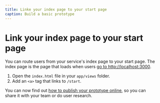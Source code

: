 ```yaml
---
title: Linke your index page to your start page
caption: Build a basic prototype
---
```

# Link your index page to your start page

You can route users from your service's index page to your start page. The index page is the page that loads when users [go to http://localhost:3000](http://localhost:3000).

1. Open the `index.html` file in your `app/views` folder.
2. Add an `<a>` tag that links to `/start`.

You can now find out [how to publish your prototype online](/docs/publishing-on-heroku), so you can share it with your team or do user research.
